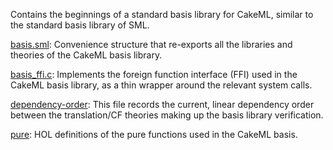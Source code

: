 Contains the beginnings of a standard basis library for CakeML,
similar to the standard basis library of SML.

[basis.sml](basis.sml):
Convenience structure that re-exports all the libraries and theories of the
CakeML basis library.

[basis_ffi.c](basis_ffi.c):
Implements the foreign function interface (FFI) used in the CakeML basis
library, as a thin wrapper around the relevant system calls.

[dependency-order](dependency-order):
This file records the current, linear dependency order between the
translation/CF theories making up the basis library verification.

[pure](pure):
HOL definitions of the pure functions used in the CakeML basis.
